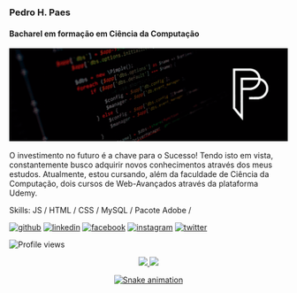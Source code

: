 ### Pedro H. Paes
#### Bacharel em formação em Ciência da Computação
![Bacharel em formação em Ciência da Computação](https://raw.githubusercontent.com/PdrPaes/PdrPaes/main/capa.png)

O investimento no futuro é a chave para o Sucesso! Tendo isto em vista, constantemente busco adquirir novos conhecimentos através dos meus estudos. Atualmente, estou cursando, além da faculdade de Ciência da Computação, dois cursos de Web-Avançados através da plataforma Udemy.

Skills: JS / HTML / CSS / MySQL / Pacote Adobe / 



[<img src='https://cdn.jsdelivr.net/npm/simple-icons@3.0.1/icons/github.svg' alt='github' height='40' margin-left='40'>](https://github.com/PdrPaes)  [<img src='https://cdn.jsdelivr.net/npm/simple-icons@3.0.1/icons/linkedin.svg' alt='linkedin' height='40' margin-left='40'>](https://www.linkedin.com/in/pedrohenriquepaes/)  [<img src='https://cdn.jsdelivr.net/npm/simple-icons@3.0.1/icons/facebook.svg' alt='facebook' height='40' margin-left='40'>](https://www.facebook.com/PdrPaes)  [<img src='https://cdn.jsdelivr.net/npm/simple-icons@3.0.1/icons/instagram.svg' alt='instagram' height='40' margin-left='40'>](https://www.instagram.com/paes.pedro/)  [<img src='https://cdn.jsdelivr.net/npm/simple-icons@3.0.1/icons/twitter.svg' alt='twitter' height='40' margin-left='40'>](https://twitter.com/PdrPaeZ)

![Profile views](https://gpvc.arturio.dev/PdrPaes)  

<div align = "center" >
  
  <a href="https://github.com/alofrrr">
  <img  height="150" src="https://github-readme-stats.vercel.app/api?username=PdrPaes&show_icons=true&theme=omni&include_all_commits=true&count_private=true"/>
  <img  height="150" src="https://github-readme-stats.vercel.app/api/top-langs/?username=PdrPaes&layout=compact&langs_count=16&theme=omni"/>

    
![Snake animation](https://github.com/PdrPaes/PdrPaes/blob/output/github-contribution-grid-snake.svg)
